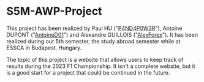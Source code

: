 # S5M-AWP-Project

This project has been realized by Paul HU ("[P4ND4P0W3R](https://github.com/P4ND4P0W3R)"), Antoine DUPONT ("[AntoineD01](https://github.com/AntoineD01)") and Alexandre GUILLOIS ("[AlexForex](https://github.com/AlexForex)").
It has been realized during our 5th semester, the study abroad semester while at ESSCA in Budapest, Hungary.

The topic of this project is a website that allows users to keep track of results during the 2023 F1 Championship. It isn't a complete website, but it is a good start for a project that could be continued in the future.
